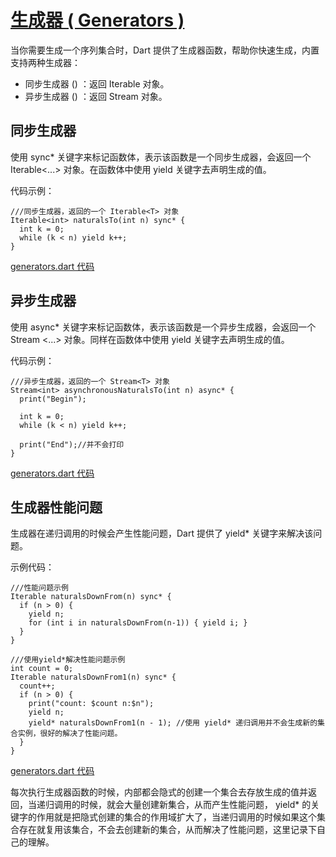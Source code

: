 # [生成器 ( Generators )](https://www.dartlang.org/guides/language/language-tour#generators)

当你需要生成一个序列集合时，Dart 提供了生成器函数，帮助你快速生成，内置支持两种生成器：

* 同步生成器 () ：返回 Iterable 对象。
* 异步生成器 () ：返回 Stream 对象。

## 同步生成器

使用 sync* 关键字来标记函数体，表示该函数是一个同步生成器，会返回一个Iterable<...> 对象。在函数体中使用 yield 关键字去声明生成的值。

代码示例：

```
///同步生成器，返回的一个 Iterable<T> 对象
Iterable<int> naturalsTo(int n) sync* {
  int k = 0;
  while (k < n) yield k++;
}
```

[generators.dart 代码](../../dart/generators/generators.dart)

## 异步生成器

使用 async* 关键字来标记函数体，表示该函数是一个异步生成器，会返回一个Stream <...> 对象。同样在函数体中使用 yield 关键字去声明生成的值。

代码示例：

```
///异步生成器，返回的一个 Stream<T> 对象
Stream<int> asynchronousNaturalsTo(int n) async* {
  print("Begin");

  int k = 0;
  while (k < n) yield k++;

  print("End");//并不会打印
}
```

[generators.dart 代码](../../dart/generators/generators.dart)

## 生成器性能问题

生成器在递归调用的时候会产生性能问题，Dart 提供了 yield* 关键字来解决该问题。

示例代码：

```
///性能问题示例
Iterable naturalsDownFrom(n) sync* {
  if (n > 0) {
    yield n;
    for (int i in naturalsDownFrom(n-1)) { yield i; }
  }
}

///使用yield*解决性能问题示例
int count = 0;
Iterable naturalsDownFrom1(n) sync* {
  count++;
  if (n > 0) {
    print("count: $count n:$n");
    yield n;
    yield* naturalsDownFrom1(n - 1); //使用 yield* 递归调用并不会生成新的集合实例，很好的解决了性能问题。
  }
}
```

[generators.dart 代码](../../dart/generators/generators.dart)

每次执行生成器函数的时候，内部都会隐式的创建一个集合去存放生成的值并返回，当递归调用的时候，就会大量创建新集合，从而产生性能问题， yield* 的关键字的作用就是把隐式创建的集合的作用域扩大了，当递归调用的时候如果这个集合存在就复用该集合，不会去创建新的集合，从而解决了性能问题，这里记录下自己的理解。
